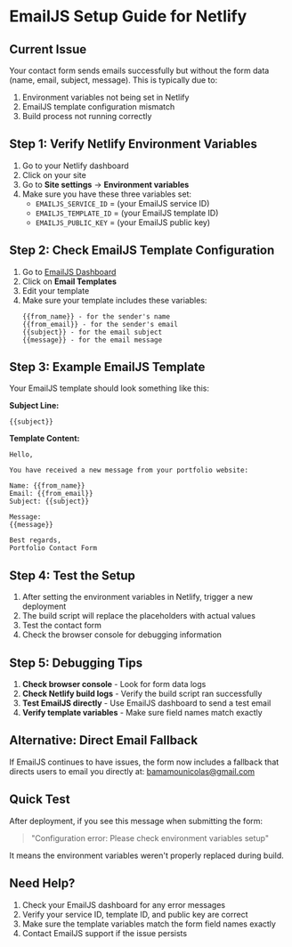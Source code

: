 # EmailJS Setup Guide for Netlify

## Current Issue
Your contact form sends emails successfully but without the form data (name, email, subject, message). This is typically due to:
1. Environment variables not being set in Netlify
2. EmailJS template configuration mismatch
3. Build process not running correctly

## Step 1: Verify Netlify Environment Variables

1. Go to your Netlify dashboard
2. Click on your site
3. Go to **Site settings** → **Environment variables**
4. Make sure you have these three variables set:
   - `EMAILJS_SERVICE_ID` = (your EmailJS service ID)
   - `EMAILJS_TEMPLATE_ID` = (your EmailJS template ID)  
   - `EMAILJS_PUBLIC_KEY` = (your EmailJS public key)

## Step 2: Check EmailJS Template Configuration

1. Go to [EmailJS Dashboard](https://www.emailjs.com)
2. Click on **Email Templates**
3. Edit your template
4. Make sure your template includes these variables:
   ```
   {{from_name}} - for the sender's name
   {{from_email}} - for the sender's email
   {{subject}} - for the email subject
   {{message}} - for the email message
   ```

## Step 3: Example EmailJS Template

Your EmailJS template should look something like this:

**Subject Line:**
```
{{subject}}
```

**Template Content:**
```
Hello,

You have received a new message from your portfolio website:

Name: {{from_name}}
Email: {{from_email}}
Subject: {{subject}}

Message:
{{message}}

Best regards,
Portfolio Contact Form
```

## Step 4: Test the Setup

1. After setting the environment variables in Netlify, trigger a new deployment
2. The build script will replace the placeholders with actual values
3. Test the contact form
4. Check the browser console for debugging information

## Step 5: Debugging Tips

1. **Check browser console** - Look for form data logs
2. **Check Netlify build logs** - Verify the build script ran successfully
3. **Test EmailJS directly** - Use EmailJS dashboard to send a test email
4. **Verify template variables** - Make sure field names match exactly

## Alternative: Direct Email Fallback

If EmailJS continues to have issues, the form now includes a fallback that directs users to email you directly at: bamamounicolas@gmail.com

## Quick Test

After deployment, if you see this message when submitting the form:
> "Configuration error: Please check environment variables setup"

It means the environment variables weren't properly replaced during build.

## Need Help?

1. Check your EmailJS dashboard for any error messages
2. Verify your service ID, template ID, and public key are correct
3. Make sure the template variables match the form field names exactly
4. Contact EmailJS support if the issue persists